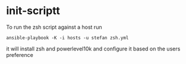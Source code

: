 # init-scriptt

To run the zsh script against a host run 
```
ansible-playbook -K -i hosts -u stefan zsh.yml 
```
it will install zsh and powerlevel10k and configure it based on the users preference
